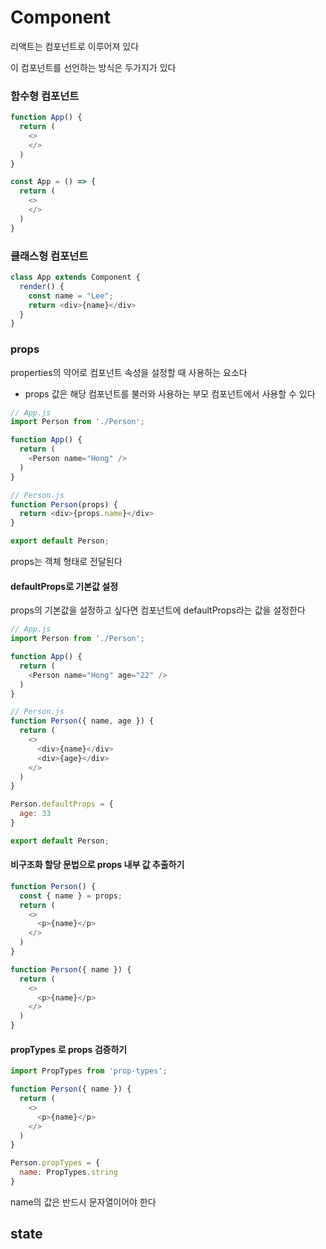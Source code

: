 # Component

리액트는 컴포넌트로 이루어져 있다

이 컴포넌트를 선언하는 방식은 두가지가 있다

### 함수형 컴포넌트
```js
function App() {
  return (
    <>
    </>
  )
}

const App = () => {
  return (
    <>
    </>
  )
}
```

### 클래스형 컴포넌트
```js
class App extends Component {
  render() {
    const name = "Lee";
    return <div>{name}</div>
  }
}
```

### props

properties의 약어로 컴포넌트 속성을 설정할 때 사용하는 요소다
- props 값은 해당 컴포넌트를 불러와 사용하는 부모 컴포넌트에서 사용할 수 있다
```js
// App.js
import Person from './Person';

function App() {
  return (
    <Person name="Hong" />
  )
}
```
```js
// Person.js
function Person(props) {
  return <div>{props.name}</div>
}

export default Person;
```
props는 객체 형태로 전달된다


#### defaultProps로 기본값 설정
props의 기본값을 설정하고 싶다면 컴포넌트에 defaultProps라는 값을 설정한다
```js
// App.js
import Person from './Person';

function App() {
  return (
    <Person name="Hong" age="22" />
  )
}
```
```js
// Person.js
function Person({ name, age }) {
  return (
    <>
      <div>{name}</div>
      <div>{age}</div>
    </>
  )
}

Person.defaultProps = {
  age: 33
}

export default Person;
```

#### 비구조화 할당 문법으로 props 내부 값 추출하기
```js
function Person() {
  const { name } = props;
  return (
    <>
      <p>{name}</p>
    </>
  )
}
```
```js
function Person({ name }) {
  return (
    <>
      <p>{name}</p>
    </>
  )
}
```


#### propTypes 로 props 검증하기
```js
import PropTypes from 'prop-types';

function Person({ name }) {
  return (
    <>
      <p>{name}</p>
    </>
  )
}

Person.propTypes = {
  name: PropTypes.string
}
```
name의 값은 반드시 문자열이어야 한다


## state